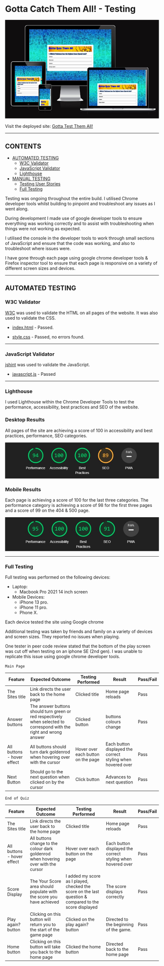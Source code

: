# Gotta Catch Them All! -  Testing

![The quiz shown on a variety of screen sizes](media/devices.jpg)

Visit the deployed site: [Gotta Test Them All!](https://github.com/Wazza1999/Project2-Quiz)

- - -

## CONTENTS

* [AUTOMATED TESTING](#automated-testing)
  * [W3C Validator](#w3c-validator)
  * [JavaScript Validator](#javascript-validator)
  * [Lighthouse](#lighthouse)
* [MANUAL TESTING](#manual-testing)
  * [Testing User Stories](#testing-user-stories)
  * [Full Testing](#full-testing)

Testing was ongoing throughout the entire build. I utilised Chrome developer tools whilst building to pinpoint and troubleshoot any issues as I went along.

During development I made use of google developer tools to ensure everything was working correctly and to assist with troubleshooting when things were not working as expected.

I utilised the console in the developer tools to work through small sections of JavaScript and ensure that the code was working, and also to troubleshoot where issues were.

I have gone through each page using google chrome developer tools & Firefox inspector tool to ensure that each page is responsive on a variety of different screen sizes and devices.

- - -

## AUTOMATED TESTING

### W3C Validator

[W3C](https://validator.w3.org/) was used to validate the HTML on all pages of the website. It was also used to validate the CSS.

* [index.html](testing/w3c/html-test.jpg) - Passed.

* [style.css](testing/w3c/css-test.jpg) - Passed, no errors found.

- - -

### JavaScript Validator

[jshint](https://jshint.com/) was used to validate the JavaScript.

* [javascript.js](testing/w3c/jshint.jpg) - Passed
- - -

### Lighthouse

I used Lighthouse within the Chrome Developer Tools to test the performance, accessibility, best practices and SEO of the website.

### Desktop Results

All pages of the site are achieving a score of 100 in accessibility and best practices, performance, SEO categories.

![index.html](testing/lighthouse/lighthouse-desktop.jpg)

### Mobile Results

Each page is achieving a score of 100 for the last three categories. The performance category is achieving a score of 98 for the first three pages and a score of 99 on the 404 & 500 page.

![index.html](testing/lighthouse/lighthouse-mobile.jpg)
- - -

### Full Testing

Full testing was performed on the following devices:

* Laptop:
  * Macbook Pro 2021 14 inch screen
* Mobile Devices:
  * iPhone 13 pro.
  * iPhone 11 pro.
  * Phone X.

Each device tested the site using Google chrome

Additional testing was taken by friends and family on a variety of devices and screen sizes. They reported no issues when playing.

One tester in peer code review stated that the bottom of the play screen was cut off when testing on an iphone SE (2nd gen). I was unable to replicate this issue using google chrome developer tools.

`Main Page`

| Feature | Expected Outcome | Testing Performed | Result | Pass/Fail |
| --- | --- | --- | --- | --- |
| The Sites title | Link directs the user back to the home page | Clicked title | Home page reloads | Pass |
| Answer buttons| The answer buttons should turn green or red respectively when selected to correspond with the right and wrong answer| Clicked button | buttons colours change | Pass |
| All buttons - hover effect | All buttons should turn dark goldenrod when hovering over with the cursor | Hover over each button on the page | Each button displayed the correct styling when hovered over | Pass |
| Next Button | Should go to the next question when clicked on by the cursor | Click button | Advances to next question | Pass |


`End of Quiz`

| Feature | Expected Outcome | Testing Performed | Result | Pass/Fail |
| --- | --- | --- | --- | --- |
| The Sites title | Link directs the user back to the home page | Clicked title | Home page reloads | Pass |
| All buttons - hover effect | All buttons change to the colour dark goldenrod when hovering over with the cursor | Hover over each button on the page | Each button displayed the correct styling when hovered over | Pass |
| Score Display | The Your Score area should populate with the score you have achieved | I added my score as I played, checked the score on the last question & compared to the score displayed | The score displays correctly | Pass |
| Play again? button | Clicking on this button will return you to the start of the game page | Clicked on the play again? button | Directed to the beginning of the game.| Pass |
| Home button | Clicking on this button will take you back to the home page | Clicked the home button | Directed back to the home page | Pass |
